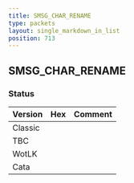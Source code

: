```yaml
---
title: SMSG_CHAR_RENAME
type: packets
layout: single_markdown_in_list
position: 713
---
```


## SMSG_CHAR_RENAME

### Status

Version | Hex | Comment
---------- | ---------- | ---------- 
Classic |  |  
TBC |  |  
WotLK |  |  
Cata |  |  
